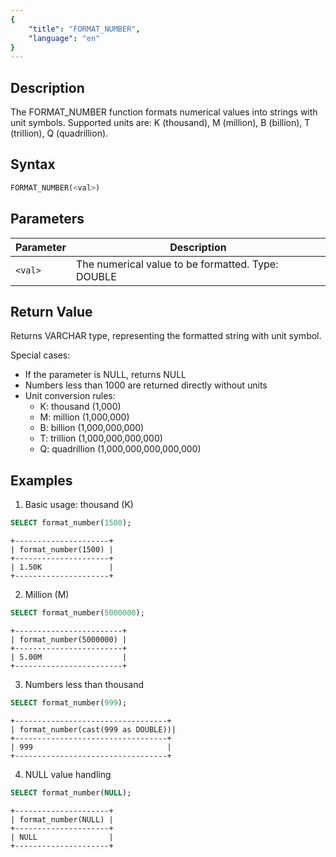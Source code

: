 ```yaml
---
{
    "title": "FORMAT_NUMBER",
    "language": "en"
}
---
```


## Description

The FORMAT_NUMBER function formats numerical values into strings with unit symbols. Supported units are: K (thousand), M (million), B (billion), T (trillion), Q (quadrillion).

## Syntax

```sql
FORMAT_NUMBER(<val>)
```

## Parameters

| Parameter | Description |
| -------- | ----------------------------------------- |
| `<val>` | The numerical value to be formatted. Type: DOUBLE |

## Return Value

Returns VARCHAR type, representing the formatted string with unit symbol.

Special cases:
- If the parameter is NULL, returns NULL
- Numbers less than 1000 are returned directly without units
- Unit conversion rules:
  - K: thousand (1,000)
  - M: million (1,000,000)
  - B: billion (1,000,000,000)
  - T: trillion (1,000,000,000,000)
  - Q: quadrillion (1,000,000,000,000,000)

## Examples

1. Basic usage: thousand (K)
```sql
SELECT format_number(1500);
```
```text
+---------------------+
| format_number(1500) |
+---------------------+
| 1.50K               |
+---------------------+
```

2. Million (M)
```sql
SELECT format_number(5000000);
```
```text
+------------------------+
| format_number(5000000) |
+------------------------+
| 5.00M                  |
+------------------------+
```

3. Numbers less than thousand
```sql
SELECT format_number(999);
```
```text
+----------------------------------+
| format_number(cast(999 as DOUBLE))|
+----------------------------------+
| 999                              |
+----------------------------------+
```

4. NULL value handling
```sql
SELECT format_number(NULL);
```
```text
+---------------------+
| format_number(NULL) |
+---------------------+
| NULL                |
+---------------------+
```
